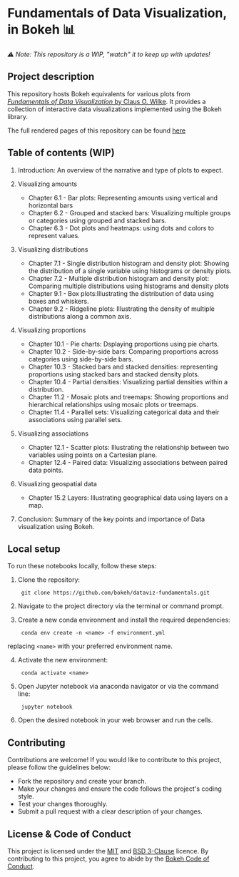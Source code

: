 # Fundamentals of Data Visualization, in Bokeh 📊

*⚠️ Note: This repository is a WIP, "watch" it to keep up with updates!*

## Project description

This repository hosts Bokeh equivalents for various plots from [*Fundamentals of Data Visualization* by Claus O. Wilke](https://clauswilke.com/dataviz/). It provides a collection of interactive data visualizations implemented using the Bokeh library.

The full rendered pages of this repository can be found [here](https://azaya89.github.io/dataviz-fundamentals/)

## Table of contents (WIP)

1. Introduction: An overview of the narrative and type of plots to expect.

2. Visualizing amounts
	- Chapter 6.1 - Bar plots: Representing amounts using vertical and horizontal bars
	- Chapter 6.2 - Grouped and stacked bars: Visualizing multiple groups or categories using grouped and stacked bars.
	- Chapter 6.3 - Dot plots and heatmaps: using dots and colors to represent values.

3. Visualizing distributions
	- Chapter 7.1 - Single distribution histogram and density plot: Showing the distribution of a single variable using histograms or density plots.
	- Chapter 7.2 - Multiple distribution histogram and density plot: Comparing multiple distributions using histograms and density plots
	- Chapter 9.1 - Box plots:Illustrating the distribution of data using boxes and whiskers.
	- Chapter 9.2 - Ridgeline plots: Illustrating the density of multiple distributions along a common axis.

4. Visualizing proportions
	- Chapter 10.1 - Pie charts: Dsplaying proportions using pie charts.
	- Chapter 10.2 - Side-by-side bars: Comparing proportions across categories using side-by-side bars.
	- Chapter 10.3 - Stacked bars and stacked densities: representing proportions using stacked bars and stacked density plots.
	- Chapter 10.4 - Partial densities: Visualizing partial densities within a distribution.
	- Chapter 11.2 - Mosaic plots and treemaps: Showing proportions and hierarchical relationships using mosaic plots or treemaps.
	- Chapter 11.4 - Parallel sets: Visualizing categorical data and their associations using parallel sets.

5. Visualizing associations
	- Chapter 12.1 - Scatter plots: Illustrating the relationship between two variables using points on a Cartesian plane.
	- Chapter 12.4 - Paired data: Visualizing associations between paired data points.

6. Visualizing geospatial data
	- Chapter 15.2 Layers: Illustrating geographical data using layers on a map.

7. Conclusion: Summary of the key points and importance of Data visualization using Bokeh.


## Local setup

To run these notebooks locally, follow these steps:

1. Clone the repository:

        git clone https://github.com/bokeh/dataviz-fundamentals.git

2. Navigate to the project directory via the terminal or command prompt.

3. Create a new conda environment and install the required dependencies:

        conda env create -n <name> -f environment.yml

replacing `<name>` with your preferred environment name.

4. Activate the new environment:

        conda activate <name>

5. Open Jupyter notebook via anaconda navigator or via the command line:

        jupyter notebook

6. Open the desired notebook in your web browser and run the cells.

## Contributing

Contributions are welcome! If you would like to contribute to this project, please follow the guidelines below:

- Fork the repository and create your branch.
- Make your changes and ensure the code follows the project's coding style.
- Test your changes thoroughly.
- Submit a pull request with a clear description of your changes.

## License & Code of Conduct

This project is licensed under the [MIT](https://github.com/clauswilke/dviz.supp/blob/master/LICENSE) and [BSD 3-Clause](https://github.com/bokeh/bokeh/blob/branch-3.1/LICENSE.txt) licence. By contributing to this project, you agree to abide by the [Bokeh Code of Conduct](https://github.com/bokeh/bokeh/blob/branch-3.1/docs/CODE_OF_CONDUCT.md).

